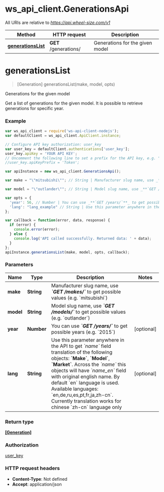 # ws_api_client.GenerationsApi

All URIs are relative to *https://api.wheel-size.com/v1*

Method | HTTP request | Description
------------- | ------------- | -------------
[**generationsList**](GenerationsApi.md#generationsList) | **GET** /generations/ | Generations for the given model


<a name="generationsList"></a>
# **generationsList**
> [Generation] generationsList(make, model, opts)

Generations for the given model

Get a list of generations for the given model. It is possible to retrieve generations for specific year.

### Example
```javascript
var ws_api_client = require('ws-api-client-nodejs');
var defaultClient = ws_api_client.ApiClient.instance;

// Configure API key authorization: user_key
var user_key = defaultClient.authentications['user_key'];
user_key.apiKey = 'YOUR API KEY';
// Uncomment the following line to set a prefix for the API key, e.g. "Token" (defaults to null)
//user_key.apiKeyPrefix = 'Token';

var apiInstance = new ws_api_client.GenerationsApi();

var make = "\"mitsubishi\""; // String | Manufacturer slug name, use _**`GET /makes/`**_ to get possible values (e.g. `mitsubishi`)

var model = "\"outlander\""; // String | Model slug name, use _**`GET /models/`**_ to get possible values (e.g. `outlander`)

var opts = { 
  'year': 56, // Number | You can use _**`GET /years/`**_ to get possible years (e.g. `2015`)
  'lang': "lang_example" // String | Use this parameter anywhere in the API to get *`name`* field translation of the following objects: **`Make`**, **`Model`**, **`Market`**. Across the *`name`* this objects will have *`name_en`* field with original english name. By default `en` language is used.  Available languages: `en,de,ru,es,pt,fr,ja,zh-cn`. Currently translation works for chinese `zh-cn` language only
};

var callback = function(error, data, response) {
  if (error) {
    console.error(error);
  } else {
    console.log('API called successfully. Returned data: ' + data);
  }
};
apiInstance.generationsList(make, model, opts, callback);
```

### Parameters

Name | Type | Description  | Notes
------------- | ------------- | ------------- | -------------
 **make** | **String**| Manufacturer slug name, use _**&#x60;GET /makes/&#x60;**_ to get possible values (e.g. &#x60;mitsubishi&#x60;) | 
 **model** | **String**| Model slug name, use _**&#x60;GET /models/&#x60;**_ to get possible values (e.g. &#x60;outlander&#x60;) | 
 **year** | **Number**| You can use _**&#x60;GET /years/&#x60;**_ to get possible years (e.g. &#x60;2015&#x60;) | [optional] 
 **lang** | **String**| Use this parameter anywhere in the API to get *&#x60;name&#x60;* field translation of the following objects: **&#x60;Make&#x60;**, **&#x60;Model&#x60;**, **&#x60;Market&#x60;**. Across the *&#x60;name&#x60;* this objects will have *&#x60;name_en&#x60;* field with original english name. By default &#x60;en&#x60; language is used.  Available languages: &#x60;en,de,ru,es,pt,fr,ja,zh-cn&#x60;. Currently translation works for chinese &#x60;zh-cn&#x60; language only | [optional] 

### Return type

[**[Generation]**](Generation.md)

### Authorization

[user_key](../README.md#user_key)

### HTTP request headers

 - **Content-Type**: Not defined
 - **Accept**: application/json

